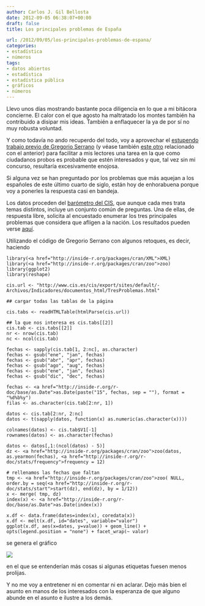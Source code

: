 ```yaml
---
author: Carlos J. Gil Bellosta
date: 2012-09-05 06:38:07+00:00
draft: false
title: Los principales problemas de España

url: /2012/09/05/los-principales-problemas-de-espana/
categories:
- estadística
- números
tags:
- datos abiertos
- estadística
- estadística pública
- gráficos
- números
---
```


Llevo unos días mostrando bastante poca diligencia en lo que a mi bitácora concierne. El calor con el que agosto ha maltratado los montes también ha contribuido a disipar mis ideas. También a enflaquecer la ya de por sí no muy robusta voluntad.

Y como todavía no ando recuperdo del todo, voy a aprovechar el [estupendo trabajo previo de Gregorio Serrano](http://www.grserrano.es/wp/2012/09/ejemplo-de-web-scraping-indicadores-de-confianza-politica/) (y véase también [este otro](http://www.grserrano.es/wp/2012/09/la-desconfianza-en-los-politicos/) relacionado con el anterior) para facilitar a mis lectores una tarea en la que como ciudadanos probos es probable que estén interesados y que, tal vez sin mi concurso, resultaría excesivamente enojosa.

Si alguna vez se han preguntado por los problemas que más aquejan a los españoles de este último cuarto de siglo, están hoy de enhorabuena porque voy a ponerles la respuesta casi en bandeja.

Los datos proceden del [barómetro del CIS](http://www.cis.es/cis/opencms/ES/11_barometros/indicadores.html), que aunque cada mes trata temas distintos, incluye un conjunto común de preguntas. Una de ellas, de respuesta libre, solicita al encuestado enumerar los tres principales problemas que considera que afligen a la nación. Los resultados pueden verse [aquí](http://www.cis.es/cis/export/sites/default/-Archivos/Indicadores/documentos_html/TresProblemas.html).

Utilizando el código de Gregorio Serrano con algunos retoques, es decir, haciendo



    library(<a href="http://inside-r.org/packages/cran/XML">XML)
    library(<a href="http://inside-r.org/packages/cran/zoo">zoo)
    library(ggplot2)
    library(reshape)

    cis.url <- "http://www.cis.es/cis/export/sites/default/-Archivos/Indicadores/documentos_html/TresProblemas.html"

    ## cargar todas las tablas de la página

    cis.tabs <- readHTMLTable(htmlParse(cis.url))

    ## la que nos interesa es cis.tabs[[2]]
    cis.tab <- cis.tabs[[2]]
    nr <- nrow(cis.tab)
    nc <- ncol(cis.tab)

    fechas <- sapply(cis.tab[1, 2:nc], as.character)
    fechas <- gsub("ene", "jan", fechas)
    fechas <- gsub("abr", "apr", fechas)
    fechas <- gsub("ago", "aug", fechas)
    fechas <- gsub("ene", "jan", fechas)
    fechas <- gsub("dic", "dec", fechas)

    fechas <- <a href="http://inside-r.org/r-doc/base/as.Date">as.Date(paste("15", fechas, sep = ""), format = "%d%b%y")
    filas <- as.character(cis.tab[2:nr, 1])

    datos <- cis.tab[2:nr, 2:nc]
    datos <- t(sapply(datos, function(x) as.numeric(as.character(x))))

    colnames(datos) <- cis.tab$V1[-1]
    rownames(datos) <- as.character(fechas)

    datos <- datos[,1:(ncol(datos) - 5)]
    dz <- <a href="http://inside-r.org/packages/cran/zoo">zoo(datos, as.yearmon(fechas), <a href="http://inside-r.org/r-doc/stats/frequency">frequency = 12)

    # rellenamos las fechas que faltan
    tmp <- <a href="http://inside-r.org/packages/cran/zoo">zoo( NULL, order.by = seq(<a href="http://inside-r.org/r-doc/stats/start">start(dz), end(dz), by = 1/12))
    x <- merge( tmp, dz)
    index(x) <- <a href="http://inside-r.org/r-doc/base/as.Date">as.Date(index(x))

    x.df <- data.frame(dates=index(x), coredata(x))
    x.df <- melt(x.df, id="dates", variable="valor")
    ggplot(x.df, aes(x=dates, y=value)) + geom_line() + opts(legend.position = "none") + facet_wrap(~ valor)





se genera el gráfico

[![](/wp-uploads/2012/09/problemas_cis.png)
](/wp-uploads/2012/09/problemas_cis.png)

en el que se entenderían más cosas si algunas etiquetas fuesen menos prolijas.

Y no me voy a entretener ni en comentar ni en aclarar. Dejo más bien el asunto en manos de los interesados con la esperanza de que alguno abunde en el asunto e ilustre a los demás.
